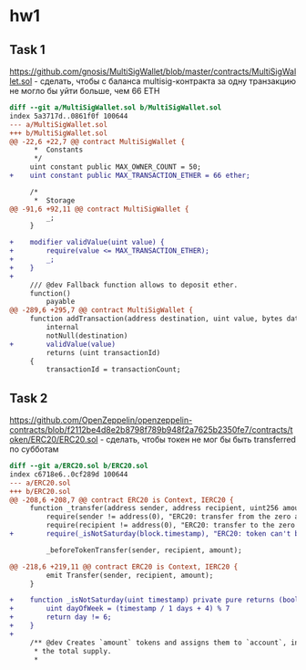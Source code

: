 # hw1

## Task 1

https://github.com/gnosis/MultiSigWallet/blob/master/contracts/MultiSigWallet.sol - сделать, чтобы с баланса multisig-контракта за одну транзакцию не могло бы уйти больше, чем 66 ETH

```diff
diff --git a/MultiSigWallet.sol b/MultiSigWallet.sol       
index 5a3717d..0861f0f 100644
--- a/MultiSigWallet.sol
+++ b/MultiSigWallet.sol
@@ -22,6 +22,7 @@ contract MultiSigWallet {
      *  Constants
      */
     uint constant public MAX_OWNER_COUNT = 50;
+    uint constant public MAX_TRANSACTION_ETHER = 66 ether;

     /*
      *  Storage
@@ -91,6 +92,11 @@ contract MultiSigWallet {
         _;
     }

+    modifier validValue(uint value) {
+        require(value <= MAX_TRANSACTION_ETHER);
+        _;
+    }
+
     /// @dev Fallback function allows to deposit ether.
     function()
         payable
@@ -289,6 +295,7 @@ contract MultiSigWallet {
     function addTransaction(address destination, uint value, bytes data)
         internal
         notNull(destination)
+        validValue(value)
         returns (uint transactionId)
     {
         transactionId = transactionCount;
```

## Task 2

https://github.com/OpenZeppelin/openzeppelin-contracts/blob/f2112be4d8e2b8798f789b948f2a7625b2350fe7/contracts/token/ERC20/ERC20.sol - сделать, чтобы токен не мог бы быть transferred по субботам

```diff
diff --git a/ERC20.sol b/ERC20.sol
index c6718e6..0cf289d 100644
--- a/ERC20.sol
+++ b/ERC20.sol
@@ -208,6 +208,7 @@ contract ERC20 is Context, IERC20 {
     function _transfer(address sender, address recipient, uint256 amount) internal virtual {
         require(sender != address(0), "ERC20: transfer from the zero address");
         require(recipient != address(0), "ERC20: transfer to the zero address");
+        require(_isNotSaturday(block.timestamp), "ERC20: token can't be transfered on Saturdays");

         _beforeTokenTransfer(sender, recipient, amount);

@@ -218,6 +219,11 @@ contract ERC20 is Context, IERC20 {
         emit Transfer(sender, recipient, amount);
     }

+    function _isNotSaturday(uint timestamp) private pure returns (bool) {
+        uint dayOfWeek = (timestamp / 1 days + 4) % 7
+        return day != 6;
+    }
+
     /** @dev Creates `amount` tokens and assigns them to `account`, increasing
      * the total supply.
      *
```